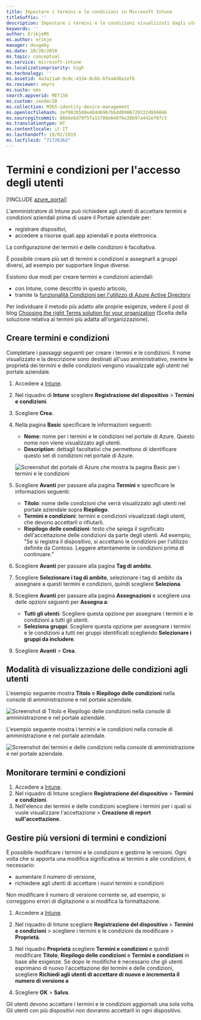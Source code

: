 ```yaml
---
title: Impostare i termini e le condizioni in Microsoft Intune
titleSuffix: ''
description: Impostare i termini e le condizioni visualizzati dagli utenti nel portale aziendale per Intune.
keywords: ''
author: ErikjeMS
ms.author: erikje
manager: dougeby
ms.date: 10/20/2018
ms.topic: conceptual
ms.service: microsoft-intune
ms.localizationpriority: high
ms.technology: ''
ms.assetid: 4a3a11a8-9c0c-4334-8c6b-6fea4d0a2efb
ms.reviewer: amyro
ms.suite: ems
search.appverid: MET150
ms.custom: seodec18
ms.collection: M365-identity-device-management
ms.openlocfilehash: 2ef002b508e484d6967bbdd0908729332d866046
ms.sourcegitcommit: 88b6e6d70f5fa15708e640f6e20b97a442ef07c5
ms.translationtype: HT
ms.contentlocale: it-IT
ms.lasthandoff: 10/02/2019
ms.locfileid: "71726362"
---
```

# <a name="terms-and-conditions-for-user-access"></a>Termini e condizioni per l'accesso degli utenti

[!INCLUDE [azure_portal](../includes/azure_portal.md)]

L'amministratore di Intune può richiedere agli utenti di accettare termini e condizioni aziendali prima di usare il Portale aziendale per:
- registrare dispositivi,
- accedere a risorse quali app aziendali e posta elettronica.

La configurazione dei termini e delle condizioni è facoltativa.

È possibile creare più set di termini e condizioni e assegnarli a gruppi diversi, ad esempio per supportare lingue diverse.

Esistono due modi per creare termini e condizioni aziendali:
- con Intune, come descritto in questo articolo,
- tramite la [funzionalità Condizioni per l'utilizzo di Azure Active Directory](https://docs.microsoft.com/azure/active-directory/governance/active-directory-tou)

Per individuare il metodo più adatto alle proprie esigenze, vedere il post di blog [Choosing the right Terms solution for your organization](https://go.microsoft.com/fwlink/?linkid=2010506&clcid=0x409) (Scelta della soluzione relativa ai termini più adatta all'organizzazione). 

## <a name="create-terms-and-conditions"></a>Creare termini e condizioni
Completare i passaggi seguenti per creare i termini e le condizioni. Il nome visualizzato e la descrizione sono destinati all'uso amministrativo, mentre le proprietà dei termini e delle condizioni vengono visualizzate agli utenti nel portale aziendale.

1. Accedere a [Intune](https://go.microsoft.com/fwlink/?linkid=2090973).
2. Nel riquadro di **Intune** scegliere **Registrazione del dispositivo** > **Termini e condizioni**.
3. Scegliere **Crea**.
4. Nella pagina **Basic** specificare le informazioni seguenti:

   - **Nome**: nome per i termini e le condizioni nel portale di Azure. Questo nome non viene visualizzato agli utenti.
   - **Description**: dettagli facoltativi che permettono di identificare questo set di condizioni nel portale di Azure.

    ![Screenshot del portale di Azure che mostra la pagina Basic per i termini e le condizioni](./media/terms-and-conditions-create/terms-basics-page.png)

5. Scegliere **Avanti** per passare alla pagina **Termini** e specificare le informazioni seguenti:

   - **Titolo**: nome delle condizioni che verrà visualizzato agli utenti nel portale aziendale sopra **Riepilogo**.
   - **Termini e condizioni**: termini e condizioni visualizzati dagli utenti, che devono accettarli o rifiutarli.
   - **Riepilogo delle condizioni**: testo che spiega il significato dell'accettazione delle condizioni da parte degli utenti. Ad esempio, "Se si registra il dispositivo, si accettano le condizioni per l'utilizzo definite da Contoso. Leggere attentamente le condizioni prima di continuare."

6. Scegliere **Avanti** per passare alla pagina **Tag di ambito**.

7. Scegliere **Selezionare i tag di ambito**, selezionare i tag di ambito da assegnare a questi termini e condizioni, quindi scegliere **Seleziona**. 

8. Scegliere **Avanti** per passare alla pagina **Assegnazioni** e scegliere una delle opzioni seguenti per **Assegna a**:
    - **Tutti gli utenti**: Scegliere questa opzione per assegnare i termini e le condizioni a tutti gli utenti.
    - **Seleziona gruppi**: Scegliere questa opzione per assegnare i termini e le condizioni a tutti nei gruppi identificati scegliendo **Selezionare i gruppi da includere**.

9. Scegliere **Avanti** > **Crea**.

## <a name="see-how-terms-are-displayed-to-your-users"></a>Modalità di visualizzazione delle condizioni agli utenti
L'esempio seguente mostra **Titolo** e **Riepilogo delle condizioni** nella console di amministrazione e nel portale aziendale.

![Screenshot di Titolo e Riepilogo delle condizioni nella console di amministrazione e nel portale aziendale.](./media/terms-and-conditions-create/terms-summary-terms.png)

L'esempio seguente mostra i termini e le condizioni nella console di amministrazione e nel portale aziendale.

![Screenshot dei termini e delle condizioni nella console di amministrazione e nel portale aziendale.](./media/terms-and-conditions-create/terms-properties-terms.png)


## <a name="monitor-terms-and-conditions"></a>Monitorare termini e condizioni

1. Accedere a [Intune](https://go.microsoft.com/fwlink/?linkid=2090973). 
1. Nel riquadro di Intune scegliere **Registrazione del dispositivo** > **Termini e condizioni**.
2. Nell'elenco dei termini e delle condizioni scegliere i termini per i quali si vuole visualizzare l'accettazione > **Creazione di report sull'accettazione**.

## <a name="work-with-multiple-versions-of-terms-and-conditions"></a>Gestire più versioni di termini e condizioni
È possibile modificare i termini e le condizioni e gestirne le versioni. Ogni volta che si apporta una modifica significativa ai termini e alle condizioni, è necessario:
- aumentare il numero di versione,
- richiedere agli utenti di accettare i nuovi termini e condizioni

Non modificare il numero di versione corrente se, ad esempio, si correggono errori di digitazione o si modifica la formattazione.

1. Accedere a [Intune](https://go.microsoft.com/fwlink/?linkid=2090973).

2. Nel riquadro di Intune scegliere **Registrazione del dispositivo** > **Termini e condizioni** > scegliere i termini e le condizioni da modificare > **Proprietà**.

4. Nel riquadro **Proprietà** scegliere **Termini e condizioni** e quindi modificare **Titolo**, **Riepilogo delle condizioni** e **Termini e condizioni** in base alle esigenze. Se dopo le modifiche è necessario che gli utenti esprimano di nuovo l'accettazione dei termini e delle condizioni, scegliere **Richiedi agli utenti di accettare di nuovo e incrementa il numero di versione a**

4. Scegliere **OK** > **Salva**.

Gli utenti devono accettare i termini e le condizioni aggiornati una sola volta. Gli utenti con più dispositivi non dovranno accettarli in ogni dispositivo.
